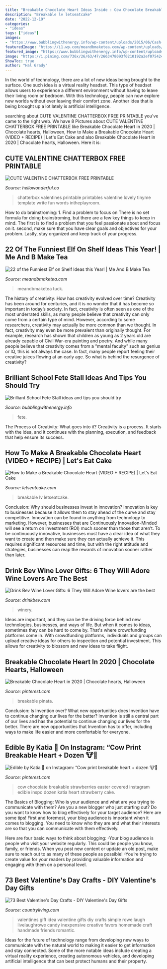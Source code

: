 ```yaml
---
title: "Breakable Chocolate Heart Ideas Inside : Cow Chocolate Breakable Strawberries Easter Covered Instagram Edible Inspo Dozen Katia Heart Strawberry Cake"
description: "Breakable lv letseatcake"
date: "2022-12-19"
categories:
- "ideas"
tags: ["ideas"]
images:
- "https://www.bubblingwithenergy.info/wp-content/uploads/2015/06/Cash-Cube.jpg"
featuredImage: "https://i1.wp.com/meandbmaketea.com/wp-content/uploads/2019/10/elf-on-the-shelf-funniest-ideas-sweets.jpg?resize=527%2C703&amp;ssl=1"
featured_image: "https://www.bubblingwithenergy.info/wp-content/uploads/2015/06/Cash-Cube.jpg"
image: "https://i.pinimg.com/736x/26/63/47/2663478093f0210192a2ef0754248c0e.jpg"
ShowToc: true
author: "Hal Grady"
---
```



In the world of technology, there are a lot of new ideas being brought to the surface. One such idea is a virtual reality headset. This type of headset allows users to experience a different environment without having to leave their living room or bedroom. With this technology, people can now explore new worlds without ever leaving their comfort zone. Another idea that is being brought up a lot lately is artificial intelligence.

	

		
searching about CUTE VALENTINE CHATTERBOX FREE PRINTABLE you've came to the right web. We have 8 Pictures about CUTE VALENTINE CHATTERBOX FREE PRINTABLE like Breakable Chocolate Heart in 2020 | Chocolate hearts, Halloween, How to Make a Breakable Chocolate Heart (VIDEO + RECIPE) | Let&#039;s Eat Cake and also Breakable Chocolate Heart in 2020 | Chocolate hearts, Halloween. Here it is:
		
    
## CUTE VALENTINE CHATTERBOX FREE PRINTABLE

<img loading=lazy src="https://www.hellowonderful.co/ckfinder/userfiles/images/Lovely_Chatterbox_Post_01.jpg" onerror="this.onerror=null;this.src='https://tse4.mm.bing.net/th?id=OIP.DMgdOWzme9u_ZW74F55W1wHaGE&amp;pid=15.1';" alt="CUTE VALENTINE CHATTERBOX FREE PRINTABLE">

_Source: hellowonderful.co_

>chatterbox valentines printable printables valentine lovely tinyme template write fun words intheplayroom. 

	

How to do brainstroming: 1. Find a problem to focus on
There is no set formula for doing brainstroming, but there are a few key things to keep in mind. The first is to find a problem that you feel passionate about and focus on it. second, make sure that you have clear goals and objectives for your problem. Lastly, stay organized and keep track of your progress.

    
## 22 Of The Funniest Elf On Shelf Ideas This Year! | Me And B Make Tea

<img loading=lazy src="https://i1.wp.com/meandbmaketea.com/wp-content/uploads/2019/10/elf-on-the-shelf-funniest-ideas-sweets.jpg?resize=527%2C703&amp;ssl=1" onerror="this.onerror=null;this.src='https://tse1.mm.bing.net/th?id=OIP.dwuLskjX-lSc80dbCHKCJAHaJ4&amp;pid=15.1';" alt="22 of the Funniest Elf on Shelf Ideas this Year! | Me And B Make Tea">

_Source: meandbmaketea.com_

>meandbmaketea tuck. 

	

The history of creativity: How has creativity evolved over time?
Creativity has been around for centuries, and it is no wonder that it has become so important in today’s society. In fact, creativity is often seen as one of the most underrated skills, as many people believe that creativity can only come from a certain type of mind. However, according to some researchers, creativity may actually be more common than we thought. In fact, creativity may even be more prevalent than originally thought. For example, research has shown that children as young as 2 years old are already capable of Civil War-era painting and poetry. And while many people believe that creativity comes from a “mental faculty” such as genius or IQ, this is not always the case. In fact, many people report feeling their creative juices flowing at an early age. So what is behind the resurgence of creativity?

    
## Brilliant School Fete Stall Ideas And Tips You Should Try

<img loading=lazy src="https://www.bubblingwithenergy.info/wp-content/uploads/2015/06/Cash-Cube.jpg" onerror="this.onerror=null;this.src='https://tse2.mm.bing.net/th?id=OIP.3DcPP806v1ZAOynI-JeoeQHaI-&amp;pid=15.1';" alt="Brilliant School Fete Stall ideas and tips you should try">

_Source: bubblingwithenergy.info_

>fete. 

	

The Process of Creativity: What goes into it?
Creativity is a process. It starts with the idea, and it continues with the planning, execution, and feedback that help ensure its success.

    
## How To Make A Breakable Chocolate Heart (VIDEO + RECIPE) | Let&#039;s Eat Cake

<img loading=lazy src="https://www.letseatcake.com/wp-content/uploads/2021/01/breakable-chocolate-hearts-13.jpg" onerror="this.onerror=null;this.src='https://tse2.mm.bing.net/th?id=OIP.KchfeqW4eE3n0Lc81QvhfgHaGB&amp;pid=15.1';" alt="How to Make a Breakable Chocolate Heart (VIDEO + RECIPE) | Let&#039;s Eat Cake">

_Source: letseatcake.com_

>breakable lv letseatcake. 

	

Conclusion: Why should businesses invest in innovation?
Innovation is key to businesses because it allows them to stay ahead of the curve and stay competitive. Innovation can be found in anything from technology to marketing. However, businesses that are Continuously Innovation-Minded will see a return on investment (ROI) much sooner than those that aren’t. To be continuously innovative, businesses must have a clear idea of what they want to create and then make sure they can actually achieve it. This requires significant resources and time, but with the right attitude and strategies, businesses can reap the rewards of innovation sooner rather than later.

    
## Drink Bev Wine Lover Gifts: 6 They Will Adore Wine Lovers Are The Best

<img loading=lazy src="https://cdn.shopify.com/s/files/1/3001/0772/files/80A41CF2-0657-4B6D-B8B0-072B093C564B_480x480.jpg?v=1610797501" onerror="this.onerror=null;this.src='https://tse3.mm.bing.net/th?id=OIP.dMjDpRe3YJUbnU_orCHZ2gHaE8&amp;pid=15.1';" alt="Drink Bev Wine Lover Gifts: 6 They Will Adore Wine lovers are the best">

_Source: drinkbev.com_

>winery. 

	

Ideas are important, and they can be the driving force behind new technologies, businesses, and ways of life. But when it comes to ideas, sometimes they can be hard to come by. That's where crowdfunding platforms come in. With crowdfunding platforms, individuals and groups can upload creative ideas for others to inspection and potential investment. This allows for creativity to blossom and new ideas to take flight.

    
## Breakable Chocolate Heart In 2020 | Chocolate Hearts, Halloween

<img loading=lazy src="https://i.pinimg.com/736x/6b/48/ac/6b48ac782341eb0cd7408de352c7b7e3.jpg" onerror="this.onerror=null;this.src='https://tse4.mm.bing.net/th?id=OIP.BgaPx6oI3fAeVl8JBQvhbwHaIr&amp;pid=15.1';" alt="Breakable Chocolate Heart in 2020 | Chocolate hearts, Halloween">

_Source: pinterest.com_

>breakable pinata. 

	

Conclusion: Is Invention over? What new opportunities does Invention have to continue changing our lives for the better?
Invention is still a central part of our lives and has the potential to continue changing our lives for the better. There are new opportunities that Invention has to offer, including ways to make life easier and more comfortable for everyone.

    
## Edible By Katia 🦋 On Instagram: “Cow Print Breakable Heart + Dozen 🐮💓

<img loading=lazy src="https://i.pinimg.com/736x/26/63/47/2663478093f0210192a2ef0754248c0e.jpg" onerror="this.onerror=null;this.src='https://tse3.mm.bing.net/th?id=OIP.B1il2lbXPQYXnAPbc0n-HQHaHa&amp;pid=15.1';" alt="Edible by Katia 🦋 on Instagram: “Cow print breakable heart + dozen 🐮💓">

_Source: pinterest.com_

>cow chocolate breakable strawberries easter covered instagram edible inspo dozen katia heart strawberry cake. 

	

The Basics of Blogging: Who is your audience and what are you trying to communicate with them?
Are you a new blogger who just starting out? Do you want to know how to blog effectively for your target audience? Here are some tips! 
First and foremost, your blog audience is important when it comes to blogging. You need to know who they are and what their interests are so that you can communicate with them effectively. 

Here are four basic ways to think about blogging:
-Your blog audience is people who visit your website regularly. This could be people you know, family, or friends. When you post new content or update an old post, make sure to reach out to as many of these people as possible! 
-You’re trying to create value for your readers by providing valuable information and engaging with them on a personal level.

    
## 73 Best Valentine&#039;s Day Crafts - DIY Valentine&#039;s Day Gifts

<img loading=lazy src="https://hips.hearstapps.com/hmg-prod.s3.amazonaws.com/images/valentines-day-gift-idea-live-laugh-rowe-1545186199.jpg?crop=1xw:1xh;center,top&amp;resize=480:*" onerror="this.onerror=null;this.src='https://tse4.mm.bing.net/th?id=OIP.FAm08l9-Q_4dsp0v100n2wHaLH&amp;pid=15.1';" alt="73 Best Valentine&#039;s Day Crafts - DIY Valentine&#039;s Day Gifts">

_Source: countryliving.com_

>valentines gift idea valentine gifts diy crafts simple rowe laugh livelaughrowe candy inexpensive creative favors homemade craft handmade friends romantic. 

	

Ideas for the future of technology range from developing new ways to communicate with the natural world to making it easier to get information and stay connected. Some of the more notable ideas include creating a virtual reality experience, creating autonomous vehicles, and developing artificial intelligence that can best protect humans and their property.


